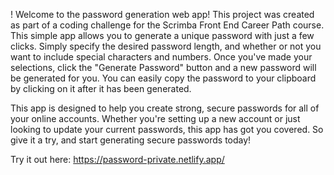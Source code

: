 !
Welcome to the password generation web app! This project was created as part of a coding challenge for the Scrimba Front End Career Path course.
This simple app allows you to generate a unique password with just a few clicks. Simply specify the desired password length, and whether or not 
you want to include special characters and numbers. Once you've made your selections, click the "Generate Password" button and a new password 
will be generated for you. You can easily copy the password to your clipboard by clicking on it after it has been generated.

This app is designed to help you create strong, secure passwords for all of your online accounts. Whether you're setting up a new account or 
just looking to update your current passwords, this app has got you covered. So give it a try, and start generating secure passwords today!

Try it out here: https://password-private.netlify.app/
